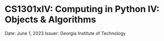# CS1301xIV: Computing in Python IV: Objects & Algorithms

Date: June 1, 2023
Issuer: Georgia Institute of Technology